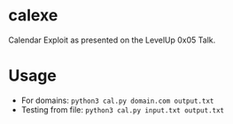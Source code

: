 # calexe
Calendar Exploit as presented on the LevelUp 0x05 Talk.

# Usage

* For domains: `python3 cal.py domain.com output.txt`
* Testing from file: `python3 cal.py input.txt output.txt`
